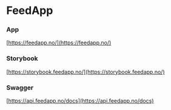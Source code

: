# FeedApp

### App

[https://feedapp.no/](https://feedapp.no/)

### Storybook

[https://storybook.feedapp.no/](https://storybook.feedapp.no/)

### Swagger

[https://api.feedapp.no/docs](https://api.feedapp.no/docs)
